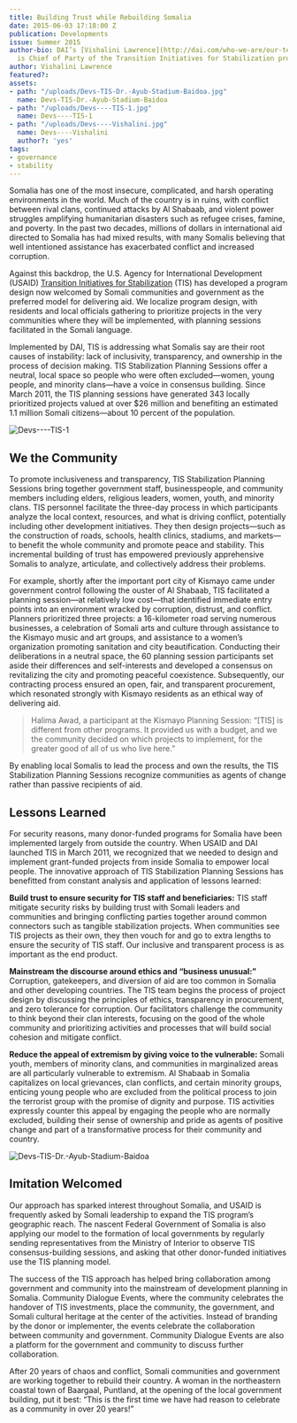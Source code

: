 ```yaml
---
title: Building Trust while Rebuilding Somalia
date: 2015-06-03 17:18:00 Z
publication: Developments
issue: Summer 2015
author-bio: DAI’s [Vishalini Lawrence](http://dai.com/who-we-are/our-team/vishalini-lawrence)
  is Chief of Party of the Transition Initiatives for Stabilization program.
author: Vishalini Lawrence
featured?: 
assets:
- path: "/uploads/Devs-TIS-Dr.-Ayub-Stadium-Baidoa.jpg"
  name: Devs-TIS-Dr.-Ayub-Stadium-Baidoa
- path: "/uploads/Devs----TIS-1.jpg"
  name: Devs----TIS-1
- path: "/uploads/Devs----Vishalini.jpg"
  name: Devs----Vishalini
  author?: 'yes'
tags:
- governance
- stability
---
```


Somalia has one of the most insecure, complicated, and harsh operating environments in the world. Much of the country is in ruins, with conflict between rival clans, continued attacks by Al Shabaab, and violent power struggles amplifying humanitarian disasters such as refugee crises, famine, and poverty. In the past two decades, millions of dollars in international aid directed to Somalia has had mixed results, with many Somalis believing that well intentioned assistance has exacerbated conflict and increased corruption.



 
Against this backdrop, the U.S. Agency for International Development (USAID) [Transition Initiatives for Stabilization](http://dai.com/our-work/projects/somalia%E2%80%94transition-initiatives-stabilization-tis) (TIS) has developed a program design now welcomed by Somali communities and government as the preferred model for delivering aid. We localize program design, with residents and local officials gathering to prioritize projects in the very communities where they will be implemented, with planning sessions facilitated in the Somali language.

Implemented by DAI, TIS is addressing what Somalis say are their root causes of instability: lack of inclusivity, transparency, and ownership in the process of decision making. TIS Stabilization Planning Sessions offer a neutral, local space so people who were often excluded—women, young people, and minority clans—have a voice in consensus building. Since March 2011, the TIS planning sessions have generated 343 locally prioritized projects valued at over $26 million and benefiting an estimated 1.1 million Somali citizens—about 10 percent of the population.

![Devs----TIS-1](/uploads/Devs----TIS-1.jpg) 

## We the Community

To promote inclusiveness and transparency, TIS Stabilization Planning Sessions bring together government staff, businesspeople, and community members including elders, religious leaders, women, youth, and minority clans. TIS personnel facilitate the three-day process in which participants analyze the local context, resources, and what is driving conflict, potentially including other development initiatives. They then design projects—such as the construction of roads, schools, health clinics, stadiums, and markets—to benefit the whole community and promote peace and stability. This incremental building of trust has empowered previously apprehensive Somalis to analyze, articulate, and collectively address their problems.

For example, shortly after the important port city of Kismayo came under government control following the ouster of Al Shabaab, TIS facilitated a planning session—at relatively low cost—that identified immediate entry points into an environment wracked by corruption, distrust, and conflict. Planners prioritized three projects: a 16-kilometer road serving numerous businesses, a celebration of Somali arts and culture through assistance to the Kismayo music and art groups, and assistance to a women’s organization promoting sanitation and city beautification. Conducting their deliberations in a neutral space, the 60 planning session participants set aside their differences and self-interests and developed a consensus on revitalizing the city and promoting peaceful coexistence. Subsequently, our contracting process ensured an open, fair, and transparent procurement, which resonated strongly with Kismayo residents as an ethical way of delivering aid.

> Halima Awad, a participant at the Kismayo Planning Session: “[TIS] is different from other programs. It provided us with a budget, and we the community decided on which projects to implement, for the greater good of all of us who live here.”

By enabling local Somalis to lead the process and own the results, the TIS Stabilization Planning Sessions recognize communities as agents of change rather than passive recipients of aid.

## Lessons Learned

For security reasons, many donor-funded programs for Somalia have been implemented largely from outside the country. When USAID and DAI launched TIS in March 2011, we recognized that we needed to design and implement grant-funded projects from inside Somalia to empower local people. The innovative approach of TIS Stabilization Planning Sessions has benefitted from constant analysis and application of lessons learned: 
 
**Build trust to ensure security for TIS staff and beneficiaries:** TIS staff mitigate security risks by building trust with Somali leaders and communities and bringing conflicting parties together around common connectors such as tangible stabilization projects. When communities see TIS projects as their own, they then vouch for and go to extra lengths to ensure the security of TIS staff. Our inclusive and transparent process is as important as the end product.

**Mainstream the discourse around ethics and “business unusual:”** Corruption, gatekeepers, and diversion of aid are too common in Somalia and other developing countries. The TIS team begins the process of project design by discussing the principles of ethics, transparency in procurement, and zero tolerance for corruption. Our facilitators challenge the community to think beyond their clan interests, focusing on the good of the whole community and prioritizing activities and processes that will build social cohesion and mitigate conflict.

**Reduce the appeal of extremism by giving voice to the vulnerable:** Somali youth, members of minority clans, and communities in marginalized areas are all particularly vulnerable to extremism. Al Shabaab in Somalia capitalizes on local grievances, clan conflicts, and certain minority groups, enticing young people who are excluded from the political process to join the terrorist group with the promise of dignity and purpose. TIS activities expressly counter this appeal by engaging the people who are normally excluded, building their sense of ownership and pride as agents of positive change and part of a transformative process for their community and country.

![Devs-TIS-Dr.-Ayub-Stadium-Baidoa](/uploads/Devs-TIS-Dr.-Ayub-Stadium-Baidoa.jpg "Soccer fans cheering at the new stadium in Baidao") 

## Imitation Welcomed

Our approach has sparked interest throughout Somalia, and USAID is frequently asked by Somali leadership to expand the TIS program’s geographic reach. The nascent Federal Government of Somalia is also applying our model to the formation of local governments by regularly sending representatives from the Ministry of Interior to observe TIS consensus-building sessions, and asking that other donor-funded initiatives use the TIS planning model. 

The success of the TIS approach has helped bring collaboration among government and community into the mainstream of development planning in Somalia. Community Dialogue Events, where the community celebrates the handover of TIS investments, place the community, the government, and Somali cultural heritage at the center of the activities.  Instead of branding by the donor or implementer, the events celebrate the collaboration between community and government. Community Dialogue Events are also a platform for the government and community to discuss further collaboration.

After 20 years of chaos and conflict, Somali communities and government are working together to rebuild their country. A woman in the northeastern coastal town of Baargaal, Puntland, at the opening of the local government building, put it best: “This is the first time we have had reason to celebrate as a community in over 20 years!”
